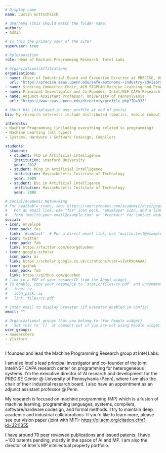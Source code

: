 ```yaml
---
# Display name
name: Justin Gottschlich

# Username (this should match the folder name)
authors:
- admin

# Is this the primary user of the site?
superuser: true

# Role/position
role: Head of Machine Programming Research, Intel Labs

# Organizations/Affiliations
organizations:
- name: Chair of Industrial Board and Executive Director at PRECISE, University of Pennsylvania
  url: "https://precise.seas.upenn.edu/safe-autonomy--industry-advisory-board"
- name: Steering Committee Chair, ACM SIGPLAN Machine Learning and Programming Languages Workshop
- name: Principal Investigator and Co-Founder, Intel/NSF CAPA Research Center
- name: Adjunct Assistant Professor, University of Pennsylvania
  url: "https://www.seas.upenn.edu/directory/profile.php?ID=333"

# Short bio (displayed in user profile at end of posts)
bio: My research interests include distributed robotics, mobile computing and programmable matter.

interests:
- Machine Programming (including everything related to programming)
- Machine Learning (all types)
- Systems, Hardware / Software Codesign, Compilers

students:
  student:
  - student: PhD in Artificial Intelligence
    institution: Stanford University
    year: 2012
  - student: MEng in Artificial Intelligence
    institution: Massachusetts Institute of Technology
    year: 2009
  - student: BSc in Artificial Intelligence
    institution: Massachusetts Institute of Technology
    year: 2008

# Social/Academic Networking
# For available icons, see: https://sourcethemes.com/academic/docs/page-builder/#icons
#   For an email link, use "fas" icon pack, "envelope" icon, and a link in the
#   form "mailto:your-email@example.com" or "#contact" for contact widget.
social:
- icon: envelope
  icon_pack: fas
  link: '#contact'  # For a direct email link, use "mailto:test@example.org".
- icon: twitter
  icon_pack: fab
  link: https://twitter.com/GeorgeCushen
- icon: google-scholar
  icon_pack: ai
  link: https://scholar.google.co.uk/citations?user=sIwtMXoAAAAJ
- icon: github
  icon_pack: fab
  link: https://github.com/gcushen
# Link to a PDF of your resume/CV from the About widget.
# To enable, copy your resume/CV to `static/files/cv.pdf` and uncomment the lines below.
# - icon: cv
#   icon_pack: ai
#   link: files/cv.pdf

# Enter email to display Gravatar (if Gravatar enabled in Config)
email: ""

# Organizational groups that you belong to (for People widget)
#   Set this to `[]` or comment out if you are not using People widget.
user_groups:
- Researchers
- Visitors
---
```


I founded and lead the Machine Programming Research group at Intel Labs.

I am also Intel's lead principal investigator and co-founder of the joint Intel/NSF CAPA research center on programming for heterogeneous systems. I'm the executive director of AI research and development for the PRECISE Center @ University of Pennsylvania (Penn), where I am also the chair of their industrial research board. I also have an appointment as an adjunct assistant professor @ Penn.

My research is focused on machine programming (MP) which is a fusion of machine learning, programming languages, systems, compilers, software/hardware codesign, and formal methods. I try to maintain deep academic and industrial collaborations. If you'd like to learn more, please see our vision paper (joint with MIT): https://dl.acm.org/citation.cfm?id=3211355

I have around 70 peer reviewed publications and issued patents. I have ~100 patents pending, mostly in the space of AI and MP. I am also the director of Intel's MP intellectual property portfolio.

